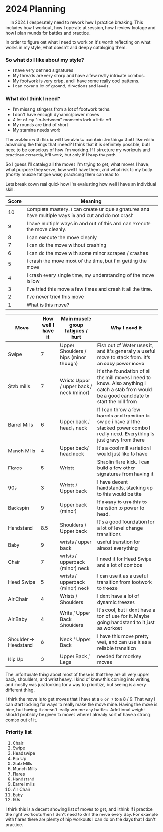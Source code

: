 # 2024 Planning
&nbsp;&nbsp;&nbsp; In 2024 I desperately need to rework how I practice
breaking. This includes how I workout, how I operate at session, how I review
footage and how I plan rounds for battles and practice.

In order to figure out what I need to work on it's worth reflecting on what
works in my style, what doesn't and deeply cataloging them.

### So what do I like about my style?
- I have very defined signatures
- My threads are very sharp and have a few really intricate combos.
- My footwork is very crisp, and I have some really cool patterns.
- I can cover a lot of ground, directions and levels.

### What do I think I need?
- I'm missing stingers from a lot of footwork techs.
- I don't have enough dynamic/power moves
- A lot of my "in-between" moments look a little off.
- My rounds are kind of short
- My stamina needs work

The problem with this is will I be able to maintain the things that I like
while advancing the things that i need? I think that it is definitely possible,
but I need to be conscious of how I'm working. If I structure my workouts and
practices correctly, it'll work, but only if I keep the path.

So I guess I'll catalog all the moves I'm trying to get, what moves I have,
what purpose they serve, how well I have them, and what risk to my body (mostly
muscle fatigue wise) practicing them can lead to.

Lets break down real quick how I'm evaluating how well I have an individual skill.

| Score | Meaning |
| ----- | ------- |
| 10    | Complete mastery. I can create unique signatures and have multiple ways in and out and do not crash|
| 9     | I have multiple ways in and out of this and can execute the move cleanly. |
| 8     | I can execute the move cleanly |
| 7     | I can do the move without crashing |
| 6     | I can do the move with some minor scrapes / crashes |
| 5     | I crash the move most of the time, but I'm getting the move |
| 4     | I crash every single time, my understanding of the move is low |
| 3     | I've tried this move a few times and crash it all the time. |
| 2     | I've never tried this move |
| 1     | What is this move? |


| Move | How well I have it | Main muscle group fatigues / hurt | Why I need it |
| ---- | ------------------ | --------------------------------- | ------------- |
| Swipe | 7 | Upper Shoulders / hips (minor though) | Fish out of Water uses it, and it's generally a useful move to stack from. It's an easy power move |
| Stab mills | 7 | Wrists Upper / upper back / neck (minor) | It's the foundation of all the mill moves I need to know. Also anything I catch a stab from would be a good candidate to start the mill from |
| Barrel Mills | 6 | Upper back / head / neck | If I can throw a few barrels and transtion to swipe i have all the stacked power combo I really need. Everything is just gravy from there |
| Munch Mills | 4 | Upper back/ head neck | It's a cool mill variation I would just like to have |
| Flares | 5 | Wrists | Shaolin flare kick. I can build a few other signatures from having it |
| 90s | 3 | Wrists / Upper back | I have decent handstands, stacking up to this would be tite |
|Backspin | 9 | Upper back (minor) | It's easy to use this to transtion to power to head.
| Handstand | 8.5 | Shoulders / Upper back | It's a good foundation for a lot of level change transitions |
| Baby | 9 | wrists / upper back | useful transtion for almost everything |
| Chair | 7 | wrists / upperback (minor) neck | I need it for Head Swipe and a lot of combos |
| Head Swipe | 5 | wrists / upperback (minor) neck | I can use it as a useful transition from footwork to freeze |
| Air Chair | 4 | Wrists / Shoulders | I dont have a lot of dynamic freezes |
| Air Baby | 4 | Writs / Upper Back Shoulders | It's cool, but i dont have a ton of use for it. Maybe going handstand to it just as workout |
| Shoulder -> Headstand | 8 | Neck / Upper Back | I have this move pretty well, and can use it as a reliable transition |
| Kip Up | 3 | Upper Back / Legs | needed for monkey moves |

The unfortunate thing about most of these is that they are all very upper back, shoulders, and wrist heavy. I kind of knew this coming into writing, and mostly was just looking for a way to prioritize, but seeing is a very different thing.

I think the move is to get moves that i have at a `6 or 7` to a 8 / 9. That way I can start looking for ways to really make the move mine. Having the move is nice, but having it doesn't really win me any battles. Additional weight should probably be given to moves where I already sort of have a strong combo out of it.

### Priority list

1. Chair
1. Swipe
1. Headswipe
1. Kip Up
1. Stab Mills
1. Munch Mills
1. Flares
1. Handstand
1. Barrel mills
1. Air Chair
1. Baby
1. 90s

I think this is a decent showing list of moves to get, and i think if i practice the right workouts then I don't need to drill the move every day. For example with flares there are plenty of hip workouts I can do on the days that I don't practice.
